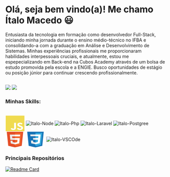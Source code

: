 # Olá, seja bem vindo(a)! Me chamo Ítalo Macedo 😃

Entusiasta da tecnologia em formação como desenvolvedor Full-Stack, iniciando minha jornada durante o ensino médio-técnico no IFBA e consolidando-a com a graduação em Análise e Desenvolvimento de Sistemas. Minhas experiências profissionais me proporcionaram habilidades interpessoais cruciais, e atualmente, estou me espepecializando em Back-end na Cubos Academy através de um bolsa de estudo promovida pela escola e a ENGIE. Busco oportunidades de estágio ou posição júnior para continuar crescendo profissionalmente.

##

<div>
  <a href="https://github.com/ItaloMac/github-readme-stats" style="display: inline-block;">
    <img height=180 src="https://github-readme-stats.vercel.app/api?username=ItaloMac&show_icons=true&theme=dracula" />
  </a>
  <a href="https://github.com/ItaloMac/convoychat" style="display: inline-block;">
    <img height=180 src="https://github-readme-stats.vercel.app/api/top-langs?username=ItaloMac&layout=compact&langs_count=8&card_width=320&theme=dracula" />
  </a>
</div>


### Minhas Skills:
<div style="display: inline_block"><br>
  <img align="center" alt="Italo-Js" height="50" width="60" src="https://raw.githubusercontent.com/devicons/devicon/master/icons/javascript/javascript-plain.svg">
  <img align="center" alt="Italo-Node" height="50" width="60" src="https://cdn.jsdelivr.net/gh/devicons/devicon@latest/icons/nodejs/nodejs-original.svg" />
  <img align="center" alt="Italo-Php" height="50" width="60" src="https://cdn.jsdelivr.net/gh/devicons/devicon@latest/icons/php/php-original.svg">
  <img align="center" alt="Italo-Laravel" height="50" width="60" src="https://cdn.jsdelivr.net/gh/devicons/devicon@latest/icons/laravel/laravel-original-wordmark.svg">
  <img align="center" alt="Italo-Postgree" height="50" width="60" src="https://cdn.jsdelivr.net/gh/devicons/devicon@latest/icons/postgresql/postgresql-original.svg">
  <img align="center" alt="Italo-HTML" height="50" width="60" src="https://raw.githubusercontent.com/devicons/devicon/master/icons/html5/html5-original.svg">
  <img align="center" alt="Italo-CSS" height="50" width="60" src="https://raw.githubusercontent.com/devicons/devicon/master/icons/css3/css3-original.svg">
  <img align="center" alt="Italo-VSCOde" height="50" width="60" src="https://cdn.jsdelivr.net/gh/devicons/devicon@latest/icons/vscode/vscode-original.svg">
</div>

### Principais Repositórios

[![Readme Card](https://github-readme-stats.vercel.app/api/pin/?username=ItaloMac&repo=api-restful-sistema-bancario&theme=dracula)](https://github.com/ItaloMac/api-restful-sistema-bancario)
